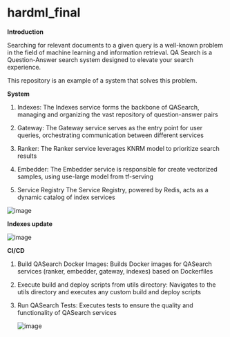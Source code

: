 # hardml_final


**Introduction**

Searching for relevant documents to a given query is a well-known problem in the field of machine learning and information retrieval.
QA Search is a Question-Answer search system designed to elevate your search experience. 

This repository is an example of a system that solves this problem.


**System**

1. Indexes: The Indexes service forms the backbone of QASearch, managing and organizing the vast repository of question-answer pairs

2. Gateway: The Gateway service serves as the entry point for user queries, orchestrating communication between different services

3. Ranker: The Ranker service leverages KNRM model to prioritize search results

4. Embedder: The Embedder service is responsible for create vectorized samples, using use-large model from tf-serving

5. Service Registry The Service Registry, powered by Redis, acts as a dynamic catalog of index services


![image](https://github.com/EugeneRomanov/hardml_final/assets/72860505/ba0c0ead-efb9-4950-aab7-9dafbf1ed5e5)


**Indexes update**

![image](https://github.com/EugeneRomanov/hardml_final/assets/72860505/810c785a-f643-4911-aae0-0db7fe13ae78)



**CI/CD**

1. Build QASearch Docker Images: Builds Docker images for QASearch services (ranker, embedder, gateway, indexes) based on Dockerfiles
2. Execute build and deploy scripts from utils directory: Navigates to the utils directory and executes any custom build and deploy scripts
3. Run QASearch Tests: Executes tests to ensure the quality and functionality of QASearch services

   ![image](https://github.com/EugeneRomanov/hardml_final/assets/72860505/f5348f30-279c-4ba6-90f8-5ef187808783)


